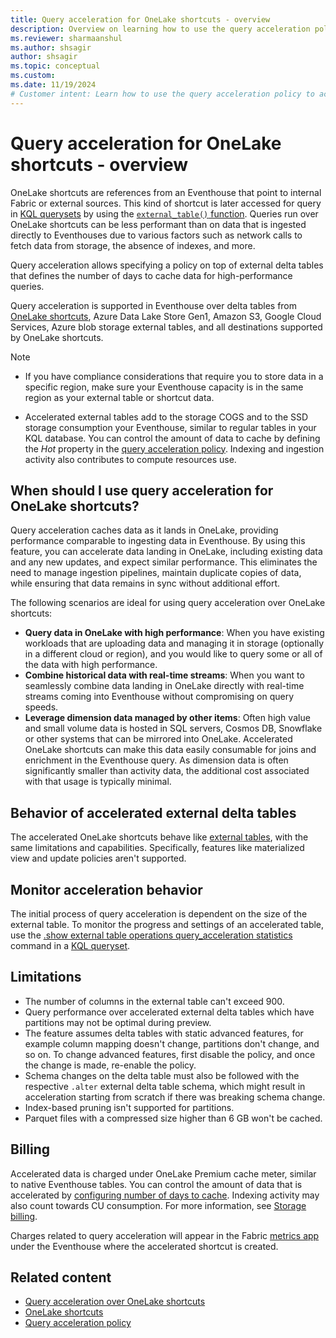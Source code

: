 ```yaml
---
title: Query acceleration for OneLake shortcuts - overview
description: Overview on learning how to use the query acceleration policy over OneLake shortcuts to improve query performance and reduce latency for external delta tables.
ms.reviewer: sharmaanshul
ms.author: shsagir
author: shsagir
ms.topic: conceptual
ms.custom:
ms.date: 11/19/2024
# Customer intent: Learn how to use the query acceleration policy to accelerate queries over shortcuts and external delta tables.
---
```

# Query acceleration for OneLake shortcuts - overview

OneLake shortcuts are references from an Eventhouse that point to internal Fabric or external sources. This kind of shortcut is later accessed for query in [KQL querysets](create-query-set.md) by using the [`external_table()` function](/kusto/query/external-table-function). Queries run over OneLake shortcuts can be less performant than on data that is ingested directly to Eventhouses due to various factors such as network calls to fetch data from storage, the absence of indexes, and more. 

Query acceleration allows specifying a policy on top of external delta tables that defines the number of days to cache data for high-performance queries. 

Query acceleration is supported in Eventhouse over delta tables from [OneLake shortcuts](onelake-shortcuts.md), Azure Data Lake Store Gen1, Amazon S3, Google Cloud Services, Azure blob storage external tables, and all destinations supported by OneLake shortcuts.

> [!NOTE]
> * If you have compliance considerations that require you to store data in a specific region, make sure your Eventhouse capacity is in the same region as your external table or shortcut data.
>
> * Accelerated external tables add to the storage COGS and to the SSD storage consumption your Eventhouse, similar to regular tables in your KQL database. You can control the amount of data to cache by defining the *Hot* property in the [query acceleration policy](https://go.microsoft.com/fwlink/?linkid=2296196). Indexing and ingestion activity also contributes to compute resources use.

## When should I use query acceleration for OneLake shortcuts?

Query acceleration caches data as it lands in OneLake, providing performance comparable to ingesting data in Eventhouse. By using this feature, you can accelerate data landing in OneLake, including existing data and any new updates, and expect similar performance. This eliminates the need to manage ingestion pipelines, maintain duplicate copies of data, while ensuring that data remains in sync without additional effort. 

The following scenarios are ideal for using query acceleration over OneLake shortcuts:

* **Query data in OneLake with high performance**: When you have existing workloads that are uploading data and managing it in storage (optionally in a different cloud or region), and you would like to query some or all of the data with high performance. 
* **Combine historical data with real-time streams**:  When you want to seamlessly combine data landing in OneLake directly with real-time streams coming into Eventhouse without compromising on query speeds.  
* **Leverage dimension data managed by other items**: Often high value and small volume data is hosted in SQL servers, Cosmos DB, Snowflake or other systems that can be mirrored into OneLake. Accelerated OneLake shortcuts can make this data easily consumable for joins and enrichment in the Eventhouse query. As dimension data is often significantly smaller than activity data, the additional cost associated with that usage is typically minimal.

## Behavior of accelerated external delta tables

The accelerated OneLake shortcuts behave like [external tables](/kusto/query/schema-entities/external-tables?view=microsoft-fabric&preserve-view=true), with the same limitations and capabilities.
Specifically, features like materialized view and update policies aren't supported.

## Monitor acceleration behavior

The initial process of query acceleration is dependent on the size of the external table. To monitor the progress and settings of an accelerated table, use the [.show external table operations query_acceleration statistics](https://go.microsoft.com/fwlink/?linkid=2295988) command in a [KQL queryset](kusto-query-set.md).

## Limitations

* The number of columns in the external table can't exceed 900.
* Query performance over accelerated external delta tables which have partitions may not be optimal during preview.
* The feature assumes delta tables with static advanced features, for example column mapping doesn't change, partitions don't change, and so on. To change advanced features, first disable the policy, and once the change is made, re-enable the policy.
* Schema changes on the delta table must also be followed with the respective `.alter` external delta table schema, which might result in acceleration starting from scratch if there was breaking schema change.
* Index-based pruning isn't supported for partitions.
* Parquet files with a compressed size higher than 6 GB won't be cached.

## Billing

Accelerated data is charged under OneLake Premium cache meter, similar to native Eventhouse tables. You can control the amount of data that is accelerated by [configuring number of days to cache](query-acceleration.md#set-caching-period). Indexing activity may also count towards CU consumption. For more information, see [Storage billing](real-time-intelligence-consumption.md#storage-billing).

Charges related to query acceleration will appear in the Fabric [metrics app](../enterprise/metrics-app.md) under the Eventhouse where the accelerated shortcut is created.  

## Related content

* [Query acceleration over OneLake shortcuts](query-acceleration.md)
* [OneLake shortcuts](onelake-shortcuts.md)
* [Query acceleration policy](https://go.microsoft.com/fwlink/?linkid=2296196)
